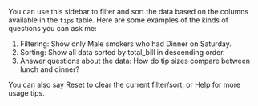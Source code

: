 You can use this sidebar to filter and sort the data based on the columns available in the `tips` table. Here are some examples of the kinds of questions you can ask me:

1. Filtering: <span class="suggestion">Show only Male smokers who had Dinner on Saturday.</span>
2. Sorting: <span class="suggestion">Show all data sorted by total_bill in descending order.</span>
3. Answer questions about the data: <span class="suggestion">How do tip sizes compare between lunch and dinner?</span>

You can also say <span class="suggestion">Reset</span> to clear the current filter/sort, or <span class="suggestion">Help</span> for more usage tips.
